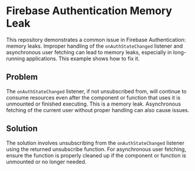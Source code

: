 # Firebase Authentication Memory Leak
This repository demonstrates a common issue in Firebase Authentication: memory leaks.  Improper handling of the `onAuthStateChanged` listener and asynchronous user fetching can lead to memory leaks, especially in long-running applications. This example shows how to fix it.

## Problem
The `onAuthStateChanged` listener, if not unsubscribed from, will continue to consume resources even after the component or function that uses it is unmounted or finished executing. This is a memory leak. Asynchronous fetching of the current user without proper handling can also cause issues.

## Solution
The solution involves unsubscribing from the `onAuthStateChanged` listener using the returned unsubscribe function. For asynchronous user fetching, ensure the function is properly cleaned up if the component or function is unmounted or no longer needed.
